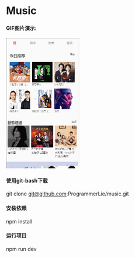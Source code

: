 
# Music

#### GIF图片演示:
<div align="left">
  <img src="https://github.com/ProgrammerLie/zaxiang/blob/master/image/vue01-03.gif" width="200"></img>
</div>

#### 使用git-bash下载
git clone git@github.com:ProgrammerLie/music.git
#### 安装依赖
npm install
#### 运行项目
npm run dev

